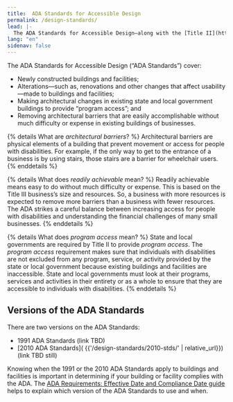 ```yaml
---
title:  ADA Standards for Accessible Design
permalink: /design-standards/
lead: |-
  The ADA Standards for Accessible Design—along with the [Title II](https://www.ada.gov/regs2010/titleII_2010/titleII_2010_regulations.htm) and [Title III](https://www.ada.gov/regs2010/titleIII_2010/titleIII_2010_regulations.htm) regulations—say what is required for a building or facility to be physically accessible to people with disabilities.
lang: "en"
sidenav: false
---
```


The ADA Standards for Accessible Design (“ADA Standards”) cover:  
- Newly constructed buildings and facilities;  
- Alterations—such as, renovations and other changes that affect usability—made to
buildings and facilities;  
- Making architectural changes in existing state and local government buildings to provide “program access”; and  
- Removing architectural barriers that are easily accomplishable without much difficulty
or expense in existing buildings of businesses.  


{% details What are <em>architectural barriers</em>? %}
Architectural barriers are physical elements of a building that prevent movement or access for people with disabilities. For example, if the only way to get to the entrance of a business is by using stairs, those stairs are a barrier for wheelchair users.
{% enddetails %}

{% details What does <em>readily achievable</em> mean? %}
Readily achievable means easy to do without much difficulty or expense. This is based on the Title III business’s size and resources. So, a business with more resources is expected to remove more barriers than a business with fewer resources. The ADA strikes a careful balance between increasing access for people with disabilities and understanding the financial challenges of many small businesses.
{% enddetails %}

{% details What does <em>program access</em> mean? %}
State and local governments are required by Title II to provide *program access*. The *program access* requirement makes sure that individuals with disabilities are not excluded from any program, service, or activity provided by the state or local government because existing buildings and facilities are inaccessible. State and local governments must look at their programs, services and activities in their entirety or as a whole to ensure that they are accessible to individuals with disabilities.
{% enddetails %}

## Versions of the ADA Standards  

There are two versions on the ADA Standards:

- 1991 ADA Standards (link TBD)  
- [2010 ADA Standards]( {{'/design-standards/2010-stds/' | relative_url}})  (link TBD still)

Knowing when the 1991 or the 2010 ADA Standards apply to buildings and facilities is important in determining if your building or facility complies with the ADA. The [ADA Requirements: Effective Date and Compliance Date guide](https://www.ada.gov/revised_effective_dates-2010.htm) helps to explain which version of the ADA Standards to use and when.  
